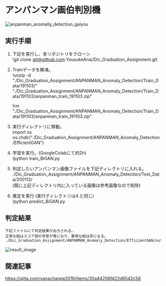 # アンパンマン画伯判別機

![anpanman_anomally_detection_gaiyou](https://user-images.githubusercontent.com/46349770/72229584-1f7f8f80-35f3-11ea-8bc7-650e2281f8c1.png)

## 実行手順

1.  下記を実行し、本リポジトリをクローン  
      !git clone git@github.com:YousukeAnai/Dic_Graduation_Assignment.git

2.  Trainデータを解凍。  
      !unzip -d "./Dic_Graduation_Assignment/ANPANMAN_Anomaly_Detection/Train_Data/191103/" "./Dic_Graduation_Assignment/ANPANMAN_Anomaly_Detection/Train_Data/191103/anpanman_train_191103.zip"  

      !rm "./Dic_Graduation_Assignment/ANPANMAN_Anomaly_Detection/Train_Data/191103/anpanman_train_191103.zip"

3.  実行ディレクトリに移動。  
      import os  
      os.chdir("./Dic_Graduation_Assignment/ANPANMAN_Anomaly_Detection/EfficientGAN")

4.  学習を実行。(GoogleColabにて約2h)  
      !python train_BiGAN.py

5.  判定したいアンパンマン画像ファイルを下記ディレクトリに入れる。  
      ./Dic_Graduation_Assignment/ANPANMAN_Anomaly_Detection/Test_Data/200112/  
      (既に上記ディレクトリ内に入っている画像は参考画像なので削除)

6.  推定を実行 (実行ディレクトリは4.と同じ)   
      !python predict_BiGAN.py

## 判定結果  

    下記ファイルにて判定結果が出力される。  
    正常な絵はスコア部の背景が青になり、異常な絵は赤になる。  
    ./Dic_Graduation_Assignment/ANPANMAN_Anomaly_Detection/EfficientGAN/out_images_BiGAN/resultImage_anpanman_test.png
![result_image](https://user-images.githubusercontent.com/46349770/70229068-d7ba4c80-1798-11ea-85be-ad4a95a23a5b.png)
## 関連記事  
https://qiita.com/yanachanpe2016/items/30a44256f422d6542c58
